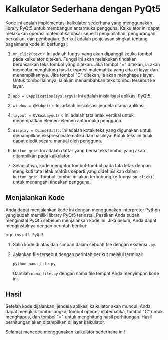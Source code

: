# Kalkulator Sederhana dengan PyQt5

Kode ini adalah implementasi kalkulator sederhana yang menggunakan library PyQt5 untuk membangun antarmuka pengguna. Kalkulator ini dapat melakukan operasi matematika dasar seperti penjumlahan, pengurangan, perkalian, dan pembagian. Berikut adalah penjelasan singkat tentang bagaimana kode ini berfungsi:

1. `on_click(text)`: Ini adalah fungsi yang akan dipanggil ketika tombol pada kalkulator ditekan. Fungsi ini akan melakukan tindakan berdasarkan teks tombol yang ditekan. Jika tombol "=" ditekan, ia akan mencoba menghitung hasil ekspresi matematika yang ada di layar dan menampilkannya. Jika tombol "C" ditekan, ia akan menghapus layar. Untuk tombol lainnya, ia akan menambahkan teks tombol tersebut ke layar.

2. `app = QApplication(sys.argv)`: Ini adalah inisialisasi aplikasi PyQt5.

3. `window = QWidget()`: Ini adalah inisialisasi jendela utama aplikasi.

4. `layout = QVBoxLayout()`: Ini adalah tata letak vertikal untuk menempatkan elemen-elemen antarmuka pengguna.

5. `display = QLineEdit()`: Ini adalah kotak teks yang digunakan untuk menampilkan ekspresi matematika dan hasilnya. Kotak teks ini tidak dapat diedit secara manual oleh pengguna.

6. `button_grid`: Ini adalah daftar yang berisi teks tombol yang akan ditampilkan pada kalkulator.

7. Selanjutnya, kode mengatur tombol-tombol pada tata letak dengan mengikuti tata letak matriks seperti yang didefinisikan dalam `button_grid`. Tombol-tombol ini akan terhubung ke fungsi `on_click()` untuk menangani tindakan pengguna.

## Menjalankan Kode

Anda dapat menjalankan kode ini dengan menggunakan interpreter Python yang sudah memiliki library PyQt5 terinstal. Pastikan Anda sudah menginstal PyQt5 sebelum menjalankan kode ini. Jika belum, Anda dapat menginstalnya dengan perintah berikut:

```bash
pip install PyQt5
```

1. Salin kode di atas dan simpan dalam sebuah file dengan ekstensi `.py`.

2. Jalankan file tersebut dengan perintah berikut melalui terminal:

   ```bash
   python nama_file.py
   ```

   Gantilah `nama_file.py` dengan nama file tempat Anda menyimpan kode ini.

## Hasil

Setelah kode dijalankan, jendela aplikasi kalkulator akan muncul. Anda dapat mengklik tombol angka, tombol operasi matematika, tombol "C" untuk menghapus, dan tombol "=" untuk menghitung hasil perhitungan. Hasil perhitungan akan ditampilkan di layar kalkulator.

Selamat mencoba menggunakan kalkulator sederhana ini!
